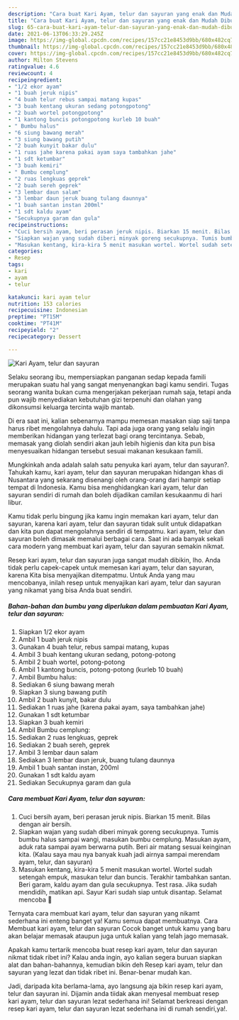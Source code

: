 ```yaml
---
description: "Cara buat Kari Ayam, telur dan sayuran yang enak dan Mudah Dibuat"
title: "Cara buat Kari Ayam, telur dan sayuran yang enak dan Mudah Dibuat"
slug: 65-cara-buat-kari-ayam-telur-dan-sayuran-yang-enak-dan-mudah-dibuat
date: 2021-06-13T06:33:29.245Z
image: https://img-global.cpcdn.com/recipes/157cc21e8453d9bb/680x482cq70/kari-ayam-telur-dan-sayuran-foto-resep-utama.jpg
thumbnail: https://img-global.cpcdn.com/recipes/157cc21e8453d9bb/680x482cq70/kari-ayam-telur-dan-sayuran-foto-resep-utama.jpg
cover: https://img-global.cpcdn.com/recipes/157cc21e8453d9bb/680x482cq70/kari-ayam-telur-dan-sayuran-foto-resep-utama.jpg
author: Milton Stevens
ratingvalue: 4.6
reviewcount: 4
recipeingredient:
- "1/2 ekor ayam"
- "1 buah jeruk nipis"
- "4 buah telur rebus sampai matang kupas"
- "3 buah kentang ukuran sedang potongpotong"
- "2 buah wortel potongpotong"
- "1 kantong buncis potongpotong kurleb 10 buah"
- " Bumbu halus"
- "6 siung bawang merah"
- "3 siung bawang putih"
- "2 buah kunyit bakar dulu"
- "1 ruas jahe karena pakai ayam saya tambahkan jahe"
- "1 sdt ketumbar"
- "3 buah kemiri"
- " Bumbu cemplung"
- "2 ruas lengkuas geprek"
- "2 buah sereh geprek"
- "3 lembar daun salam"
- "3 lembar daun jeruk buang tulang daunnya"
- "1 buah santan instan 200ml"
- "1 sdt kaldu ayam"
- "Secukupnya garam dan gula"
recipeinstructions:
- "Cuci bersih ayam, beri perasan jeruk nipis. Biarkan 15 menit. Bilas dengan air bersih."
- "Siapkan wajan yang sudah diberi minyak goreng secukupnya. Tumis bumbu halus sampai wangi, masukan bumbu cemplung. Masukan ayam, aduk rata sampai ayam berwarna putih. Beri air matang sesuai keinginan kita. (Kalau saya mau nya banyak kuah jadi airnya sampai merendam ayam, telur, dan sayuran)"
- "Masukan kentang, kira-kira 5 menit masukan wortel. Wortel sudah setengah empuk, masukan telur dan buncis. Terakhir tambahkan santan. Beri garam, kaldu ayam dan gula secukupnya. Test rasa. Jika sudah mendidih, matikan api. Sayur Kari sudah siap untuk disantap. Selamat mencoba 🙏"
categories:
- Resep
tags:
- kari
- ayam
- telur

katakunci: kari ayam telur 
nutrition: 153 calories
recipecuisine: Indonesian
preptime: "PT15M"
cooktime: "PT41M"
recipeyield: "2"
recipecategory: Dessert

---
```



![Kari Ayam, telur dan sayuran](https://img-global.cpcdn.com/recipes/157cc21e8453d9bb/680x482cq70/kari-ayam-telur-dan-sayuran-foto-resep-utama.jpg)

Selaku seorang ibu, mempersiapkan panganan sedap kepada famili merupakan suatu hal yang sangat menyenangkan bagi kamu sendiri. Tugas seorang  wanita bukan cuma mengerjakan pekerjaan rumah saja, tetapi anda pun wajib menyediakan kebutuhan gizi terpenuhi dan olahan yang dikonsumsi keluarga tercinta wajib mantab.

Di era  saat ini, kalian sebenarnya mampu memesan masakan siap saji tanpa harus ribet mengolahnya dahulu. Tapi ada juga orang yang selalu ingin memberikan hidangan yang terlezat bagi orang tercintanya. Sebab, memasak yang diolah sendiri akan jauh lebih higienis dan kita pun bisa menyesuaikan hidangan tersebut sesuai makanan kesukaan famili. 



Mungkinkah anda adalah salah satu penyuka kari ayam, telur dan sayuran?. Tahukah kamu, kari ayam, telur dan sayuran merupakan hidangan khas di Nusantara yang sekarang disenangi oleh orang-orang dari hampir setiap tempat di Indonesia. Kamu bisa menghidangkan kari ayam, telur dan sayuran sendiri di rumah dan boleh dijadikan camilan kesukaanmu di hari libur.

Kamu tidak perlu bingung jika kamu ingin memakan kari ayam, telur dan sayuran, karena kari ayam, telur dan sayuran tidak sulit untuk didapatkan dan kita pun dapat mengolahnya sendiri di tempatmu. kari ayam, telur dan sayuran boleh dimasak memalui berbagai cara. Saat ini ada banyak sekali cara modern yang membuat kari ayam, telur dan sayuran semakin nikmat.

Resep kari ayam, telur dan sayuran juga sangat mudah dibikin, lho. Anda tidak perlu capek-capek untuk memesan kari ayam, telur dan sayuran, karena Kita bisa menyajikan ditempatmu. Untuk Anda yang mau mencobanya, inilah resep untuk menyajikan kari ayam, telur dan sayuran yang nikamat yang bisa Anda buat sendiri.

<!--inarticleads1-->

##### Bahan-bahan dan bumbu yang diperlukan dalam pembuatan Kari Ayam, telur dan sayuran:

1. Siapkan 1/2 ekor ayam
1. Ambil 1 buah jeruk nipis
1. Gunakan 4 buah telur, rebus sampai matang, kupas
1. Ambil 3 buah kentang ukuran sedang, potong-potong
1. Ambil 2 buah wortel, potong-potong
1. Ambil 1 kantong buncis, potong-potong (kurleb 10 buah)
1. Ambil  Bumbu halus:
1. Sediakan 6 siung bawang merah
1. Siapkan 3 siung bawang putih
1. Ambil 2 buah kunyit, bakar dulu
1. Sediakan 1 ruas jahe (karena pakai ayam, saya tambahkan jahe)
1. Gunakan 1 sdt ketumbar
1. Siapkan 3 buah kemiri
1. Ambil  Bumbu cemplung:
1. Sediakan 2 ruas lengkuas, geprek
1. Sediakan 2 buah sereh, geprek
1. Ambil 3 lembar daun salam
1. Sediakan 3 lembar daun jeruk, buang tulang daunnya
1. Ambil 1 buah santan instan, 200ml
1. Gunakan 1 sdt kaldu ayam
1. Sediakan Secukupnya garam dan gula




<!--inarticleads2-->

##### Cara membuat Kari Ayam, telur dan sayuran:

1. Cuci bersih ayam, beri perasan jeruk nipis. Biarkan 15 menit. Bilas dengan air bersih.
1. Siapkan wajan yang sudah diberi minyak goreng secukupnya. Tumis bumbu halus sampai wangi, masukan bumbu cemplung. Masukan ayam, aduk rata sampai ayam berwarna putih. Beri air matang sesuai keinginan kita. (Kalau saya mau nya banyak kuah jadi airnya sampai merendam ayam, telur, dan sayuran)
1. Masukan kentang, kira-kira 5 menit masukan wortel. Wortel sudah setengah empuk, masukan telur dan buncis. Terakhir tambahkan santan. Beri garam, kaldu ayam dan gula secukupnya. Test rasa. Jika sudah mendidih, matikan api. Sayur Kari sudah siap untuk disantap. Selamat mencoba 🙏




Ternyata cara membuat kari ayam, telur dan sayuran yang nikamt sederhana ini enteng banget ya! Kamu semua dapat membuatnya. Cara Membuat kari ayam, telur dan sayuran Cocok banget untuk kamu yang baru akan belajar memasak ataupun juga untuk kalian yang telah jago memasak.

Apakah kamu tertarik mencoba buat resep kari ayam, telur dan sayuran nikmat tidak ribet ini? Kalau anda ingin, ayo kalian segera buruan siapkan alat dan bahan-bahannya, kemudian bikin deh Resep kari ayam, telur dan sayuran yang lezat dan tidak ribet ini. Benar-benar mudah kan. 

Jadi, daripada kita berlama-lama, ayo langsung aja bikin resep kari ayam, telur dan sayuran ini. Dijamin anda tiidak akan menyesal membuat resep kari ayam, telur dan sayuran lezat sederhana ini! Selamat berkreasi dengan resep kari ayam, telur dan sayuran lezat sederhana ini di rumah sendiri,ya!.

